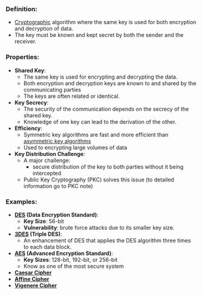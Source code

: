 ### Definition:
- [Cryptographic](Cryptography.md) algorithm where the same key is used for both encryption and decryption of data. 
- The key must be known and kept secret by both the sender and the receiver.
### Properties: 
- **Shared Key**: 
	- The same key is used for encrypting and decrypting the data.
	- Both encryption and decryption keys are known to and shared by the communicating parties
	- The keys are often related or identical. 
- **Key Secrecy**: 
	- The security of the communication depends on the secrecy of the shared key.
	- Knowledge of one key can lead to the derivation of the other.
- **Efficiency**: 
	- Symmetric key algorithms are fast and more efficient than [asymmetric key algorithms](Asymmetric%20Key%20Cipher)
	- Used to encrypting large volumes of data
- **Key Distribution Challenge**: 
	- A major challenge: 
		- secure distribution of the key to both parties without it being intercepted
	- Public Key Cryptography (PKC) solves this issue (to detailed information go to PKC note)
### Examples:
- **[DES](DES.md) (Data Encryption Standard)**:
	- **Key Size**: 56-bit
	- **Vulnerability**: brute force attacks due to its smaller key size.
- **[3DES](3DES.md) (Triple DES)**: 
	- An enhancement of DES that applies the DES algorithm three times to each data block.
- **[AES](AES.md) (Advanced Encryption Standard)**:
	- **Key Sizes**: 128-bit, 192-bit, or 256-bit 
	- Know as one of the most secure system
-  **[Caesar Cipher](Caesar%20Cipher.md)**
-  **[Affine Cipher](Affine%20Cipher.md)**
- **[Vigenere Cipher](Vigenere%20Cipher.md)**